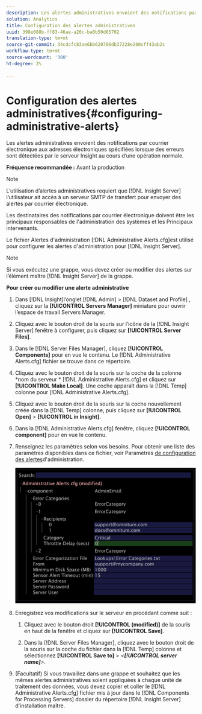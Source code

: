 ```yaml
---
description: Les alertes administratives envoient des notifications par courrier électronique aux adresses électroniques spécifiées lorsque des erreurs sont détectées par le serveur Insight au cours d’une opération normale.
solution: Analytics
title: Configuration des alertes administratives
uuid: 398e088b-ff83-46ae-a20c-ba0b50d85702
translation-type: tm+mt
source-git-commit: 34cdcfc83ae6bb620706db37228e200cff43ab2c
workflow-type: tm+mt
source-wordcount: '300'
ht-degree: 2%

---
```



# Configuration des alertes administratives{#configuring-administrative-alerts}

Les alertes administratives envoient des notifications par courrier électronique aux adresses électroniques spécifiées lorsque des erreurs sont détectées par le serveur Insight au cours d’une opération normale.

**Fréquence recommandée :** Avant la production

>[!NOTE]
>
>L’utilisation d’alertes administratives requiert que [!DNL Insight Server] l’utilisateur ait accès à un serveur SMTP de transfert pour envoyer des alertes par courrier électronique.

Les destinataires des notifications par courrier électronique doivent être les principaux responsables de l&#39;administration des systèmes et les Principaux intervenants.

Le fichier Alertes d&#39;administration [!DNL Administrative Alerts.cfg]est utilisé pour configurer les alertes d&#39;administration pour [!DNL Insight Server].

>[!NOTE]
>
>Si vous exécutez une grappe, vous devez créer ou modifier des alertes sur l’élément maître [!DNL Insight Server] de la grappe.

**Pour créer ou modifier une alerte administrative**

1. Dans [!DNL Insight]l’onglet [!DNL Admin] > [!DNL Dataset and Profile] , cliquez sur la **[!UICONTROL Servers Manager]** miniature pour ouvrir l’espace de travail Servers Manager.
1. Cliquez avec le bouton droit de la souris sur l’icône de la [!DNL Insight Server] fenêtre à configurer, puis cliquez sur **[!UICONTROL Server Files]**.
1. Dans le [!DNL Server Files Manager], cliquez **[!UICONTROL Components]** pour en vue le contenu. Le [!DNL Administrative Alerts.cfg] fichier se trouve dans ce répertoire.
1. Cliquez avec le bouton droit de la souris sur la coche de la colonne *nom du serveur * [!DNL Administrative Alerts.cfg] et cliquez sur **[!UICONTROL Make Local]**. Une coche apparaît dans la [!DNL Temp] colonne pour [!DNL Administrative Alerts.cfg].
1. Cliquez avec le bouton droit de la souris sur la coche nouvellement créée dans la [!DNL Temp] colonne, puis cliquez sur **[!UICONTROL Open]** > **[!UICONTROL in Insight]**.
1. Dans la [!DNL Administrative Alerts.cfg] fenêtre, cliquez **[!UICONTROL component]** pour en vue le contenu.
1. Renseignez les paramètres selon vos besoins. Pour obtenir une liste des paramètres disponibles dans ce fichier, voir Paramètres [de configuration des alertes](../../../home/c-inst-svr/c-cfg-stgs-ref/c-admin-alts-cfg-stgs.md#concept-14c3c3ed797f47c5900ec04cae2fc491)d&#39;administration.

   ![Infos sur l’étape](assets/cfg_adminalerts_examplevalues.png)

1. Enregistrez vos modifications sur le serveur en procédant comme suit :

   1. Cliquez avec le bouton droit **[!UICONTROL (modified)]** de la souris en haut de la fenêtre et cliquez sur **[!UICONTROL Save]**.

   1. Dans la [!DNL Server Files Manager], cliquez avec le bouton droit de la souris sur la coche du fichier dans la [!DNL Temp] colonne et sélectionnez **[!UICONTROL Save to]** > *&lt;**[!UICONTROL server name]**>*.

1. (Facultatif) Si vous travaillez dans une grappe et souhaitez que les mêmes alertes administratives soient appliquées à chaque unité de traitement des données, vous devez copier et coller le [!DNL Administrative Alerts.cfg] fichier mis à jour dans le [!DNL Components for Processing Servers] dossier du répertoire [!DNL Insight Server] d’installation maître.
